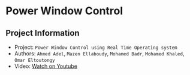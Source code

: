 Power Window Control
===
## Project Information
- Project:  `Power Window Control using Real Time Operating system`
- Authors:  `Ahmed Adel`, `Mazen Ellaboudy`, `Mohamed Badr`, `Mohamed Khaled`, `Omar Eltoutongy`
- Video: [Watch on Youtube](https://youtu.be/NGKc5YYF_rk?si=ZDKh4B6fQdJTHVOe)

